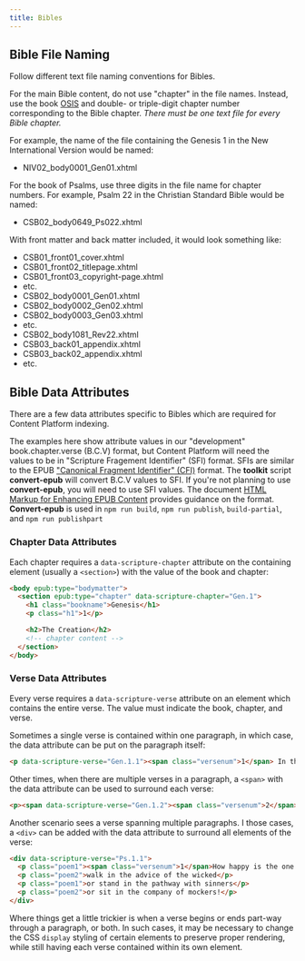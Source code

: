 ```yaml
---
title: Bibles
---
```


## Bible File Naming

Follow different text file naming conventions for Bibles.

For the main Bible content, do not use "chapter" in the file names. Instead, use the book [OSIS](https://docs.google.com/a/lifeway.com/spreadsheets/d/1tgzQru2dVaDU-zhaSfym1UuaPh3_Aktq91iDz9L9JtY/edit?usp=sharing) and double- or triple-digit chapter number corresponding to the Bible chapter. _There must be one text file for every Bible chapter._

For example, the name of the file containing the Genesis 1 in the New International Version would be named:

* NIV02_body0001_Gen01.xhtml

For the book of Psalms, use three digits in the file name for chapter numbers. For example, Psalm 22 in the Christian Standard Bible would be named:

* CSB02_body0649_Ps022.xhtml

With front matter and back matter included, it would look something like:

* CSB01\_front01\_cover.xhtml
* CSB01\_front02\_titlepage.xhtml
* CSB01\_front03\_copyright-page.xhtml
* etc.
* CSB02_body0001_Gen01.xhtml
* CSB02_body0002_Gen02.xhtml
* CSB02_body0003_Gen03.xhtml
* etc.
* CSB02_body1081_Rev22.xhtml
* CSB03\_back01\_appendix.xhtml
* CSB03\_back02\_appendix.xhtml
* etc.

## Bible Data Attributes

There are a few data attributes specific to Bibles which are required for Content Platform indexing.

<aside class="caution">The examples here show attribute values in our "development" book.chapter.verse (B.C.V) format, but Content Platform will need the values to be in "Scripture Fragement Identifier" (SFI) format. SFIs are similar to the EPUB <a href="http://idpf.org/epub/linking/cfi/epub-cfi.html">"Canonical Fragment Identifier" (CFI)</a> format. The <b>toolkit</b> script <b>convert-epub</b> will convert B.C.V values to SFI. If you're not planning to use <b>convert-epub</b>, you will need to use SFI values. The document <a href="https://docs.google.com/document/d/1pArlqjQIDvZkPX49alvX9KdU0Wq6qVXaznErP6mi_K0/edit?usp=sharing">HTML Markup for Enhancing EPUB Content</a> provides guidance on the format.</aside>

<aside class="note"><b>Convert-epub</b> is used in <code>npm run build</code>, <code>npm run publish</code>, <code>build-partial</code>, and <code>npm run publishpart</code></aside>

### Chapter Data Attributes

Each chapter requires a `data-scripture-chapter` attribute on the containing element (usually a `<section>`) with the value of the book and chapter:

```html
<body epub:type="bodymatter">
  <section epub:type="chapter" data-scripture-chapter="Gen.1">
    <h1 class="bookname">Genesis</h1>
    <p class="h1">1</p>

    <h2>The Creation</h2>
    <!-- chapter content -->
  </section>
</body>  
```

### Verse Data Attributes

Every verse requires a `data-scripture-verse` attribute on an element which contains the entire verse. The value must indicate the book, chapter, and verse.

Sometimes a single verse is contained within one paragraph, in which case, the data attribute can be put on the paragraph itself:

```html
<p data-scripture-verse="Gen.1.1"><span class="versenum">1</span> In the beginning God created the heavens and the earth.</p>
```

Other times, when there are multiple verses in a paragraph, a `<span>` with the data attribute can be used to surround each verse:

```html
<p><span data-scripture-verse="Gen.1.2"><span class="versenum">2</span> Now the earth was formless and empty, darkness covered the surface of the watery depths, and the Spirit of God was hovering over the surface of the waters.</span> <span data-scripture-verse="Gen.1.3"><span class="versenum">3</span> Then God said, “Let there be light,” and there was light.</span> <span data-scripture-verse="Gen.1.4"><span class="versenum">4</span> God saw that the light was good, and God separated the light from the darkness.</span> <span data-scripture-verse="Gen.1.5"><span class="versenum">5</span> God called the light “day,” and the darkness he called “night.” There was an evening, and there was a morning: one day.</span></p>
```

Another scenario sees a verse spanning multiple paragraphs. I those cases, a `<div>` can be added with the data attribute to surround all elements of the verse:

```html
<div data-scripture-verse="Ps.1.1">
  <p class="poem1"><span class="versenum">1</span>How happy is the one who does not</p>
  <p class="poem2">walk in the advice of the wicked</p>
  <p class="poem1">or stand in the pathway with sinners</p>
  <p class="poem2">or sit in the company of mockers!</p>
</div>
```

Where things get a little trickier is when a verse begins or ends part-way through a paragraph, or both. In such cases, it may be necessary to change the CSS `display` styling of certain elements to preserve proper rendering, while still having each verse contained within its own element.

```html
```
